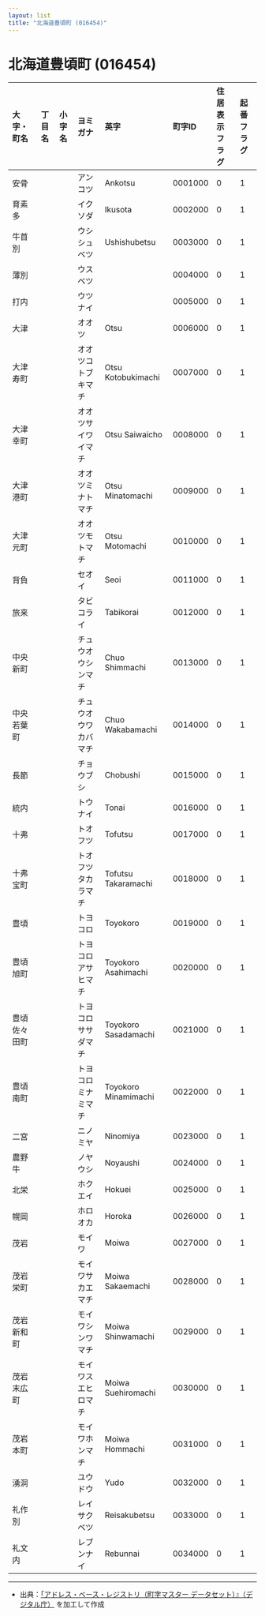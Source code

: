 ```yaml
---
layout: list
title: "北海道豊頃町 (016454)"
---
```


# 北海道豊頃町 (016454)

| 大字・町名 | 丁目名 | 小字名 | ヨミガナ | 英字 | 町字ID | 住居表示フラグ | 起番フラグ |
|:---|:---|:---|:---|:---|:---|:---|:---|
| 安骨 |  |  | アンコツ | Ankotsu | 0001000 | 0 | 1 |
| 育素多 |  |  | イクソダ | Ikusota | 0002000 | 0 | 1 |
| 牛首別 |  |  | ウシシュベツ | Ushishubetsu | 0003000 | 0 | 1 |
| 薄別 |  |  | ウスベツ |  | 0004000 | 0 | 1 |
| 打内 |  |  | ウツナイ |  | 0005000 | 0 | 1 |
| 大津 |  |  | オオツ | Otsu | 0006000 | 0 | 1 |
| 大津寿町 |  |  | オオツコトブキマチ | Otsu Kotobukimachi | 0007000 | 0 | 1 |
| 大津幸町 |  |  | オオツサイワイマチ | Otsu Saiwaicho | 0008000 | 0 | 1 |
| 大津港町 |  |  | オオツミナトマチ | Otsu Minatomachi | 0009000 | 0 | 1 |
| 大津元町 |  |  | オオツモトマチ | Otsu Motomachi | 0010000 | 0 | 1 |
| 背負 |  |  | セオイ | Seoi | 0011000 | 0 | 1 |
| 旅来 |  |  | タビコライ | Tabikorai | 0012000 | 0 | 1 |
| 中央新町 |  |  | チュウオウシンマチ | Chuo Shimmachi | 0013000 | 0 | 1 |
| 中央若葉町 |  |  | チュウオウワカバマチ | Chuo Wakabamachi | 0014000 | 0 | 1 |
| 長節 |  |  | チョウブシ | Chobushi | 0015000 | 0 | 1 |
| 統内 |  |  | トウナイ | Tonai | 0016000 | 0 | 1 |
| 十弗 |  |  | トオフツ | Tofutsu | 0017000 | 0 | 1 |
| 十弗宝町 |  |  | トオフツタカラマチ | Tofutsu Takaramachi | 0018000 | 0 | 1 |
| 豊頃 |  |  | トヨコロ | Toyokoro | 0019000 | 0 | 1 |
| 豊頃旭町 |  |  | トヨコロアサヒマチ | Toyokoro Asahimachi | 0020000 | 0 | 1 |
| 豊頃佐々田町 |  |  | トヨコロササダマチ | Toyokoro Sasadamachi | 0021000 | 0 | 1 |
| 豊頃南町 |  |  | トヨコロミナミマチ | Toyokoro Minamimachi | 0022000 | 0 | 1 |
| 二宮 |  |  | ニノミヤ | Ninomiya | 0023000 | 0 | 1 |
| 農野牛 |  |  | ノヤウシ | Noyaushi | 0024000 | 0 | 1 |
| 北栄 |  |  | ホクエイ | Hokuei | 0025000 | 0 | 1 |
| 幌岡 |  |  | ホロオカ | Horoka | 0026000 | 0 | 1 |
| 茂岩 |  |  | モイワ | Moiwa | 0027000 | 0 | 1 |
| 茂岩栄町 |  |  | モイワサカエマチ | Moiwa Sakaemachi | 0028000 | 0 | 1 |
| 茂岩新和町 |  |  | モイワシンワマチ | Moiwa Shinwamachi | 0029000 | 0 | 1 |
| 茂岩末広町 |  |  | モイワスエヒロマチ | Moiwa Suehiromachi | 0030000 | 0 | 1 |
| 茂岩本町 |  |  | モイワホンマチ | Moiwa Hommachi | 0031000 | 0 | 1 |
| 湧洞 |  |  | ユウドウ | Yudo | 0032000 | 0 | 1 |
| 礼作別 |  |  | レイサクベツ | Reisakubetsu | 0033000 | 0 | 1 |
| 礼文内 |  |  | レブンナイ | Rebunnai | 0034000 | 0 | 1 |

---

- 出典：[「アドレス・ベース・レジストリ（町字マスター データセット）』（デジタル庁）](https://www.digital.go.jp/policies/base_registry_address/) を加工して作成